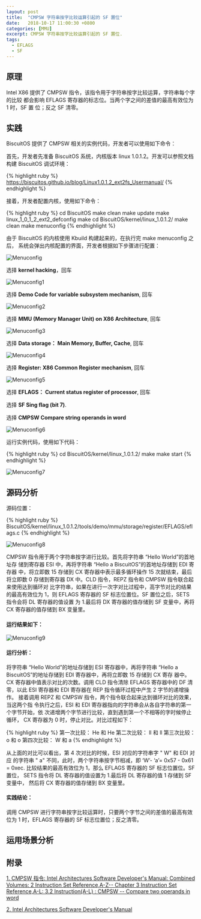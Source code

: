 ```yaml
---
layout: post
title:  "CMPSW 字符串按字比较运算引起的 SF 置位"
date:   2018-10-17 11:00:30 +0800
categories: [MMU]
excerpt: CMPSW 字符串按字比较运算引起的 SF 置位.
tags:
  - EFLAGS
  - SF
---
```


## 原理

Intel X86 提供了 CMPSW 指令，该指令用于字符串按字比较运算，字符串每个字的比较
都会影响 EFLAGS 寄存器的标志位。当两个字之间的差值的最高有效位为 1 时，SF 置
位；反之 SF 清零。

## 实践

BiscuitOS 提供了 CMPSW 相关的实例代码，开发者可以使用如下命令：

首先，开发者先准备 BiscuitOS 系统，内核版本 linux 1.0.1.2。开发可以参照文档
构建 BiscuitOS 调试环境：

{% highlight ruby %}
https://biscuitos.github.io/blog/Linux1.0.1.2_ext2fs_Usermanual/
{% endhighlight %}


接着，开发者配置内核，使用如下命令：

{% highlight ruby %}
cd BiscuitOS
make clean
make update
make linux_1_0_1_2_ext2_defconfig
make
cd BiscuitOS/kernel/linux_1.0.1.2/
make clean
make menuconfig
{% endhighlight %}

由于 BiscuitOS 的内核使用 Kbuild 构建起来的，在执行完 make menuconfig 之后，
系统会弹出内核配置的界面，开发者根据如下步骤进行配置：

![Menuconfig](https://raw.githubusercontent.com/EmulateSpace/PictureSet/master/BiscuitOS/kernel/MMU000003.png)

选择 **kernel hacking**，回车

![Menuconfig1](https://raw.githubusercontent.com/EmulateSpace/PictureSet/master/BiscuitOS/kernel/MMU000004.png)

选择 **Demo Code for variable subsystem mechanism**, 回车

![Menuconfig2](https://raw.githubusercontent.com/EmulateSpace/PictureSet/master/BiscuitOS/kernel/MMU000005.png)

选择 **MMU (Memory Manager Unit) on X86 Architecture**, 回车

![Menuconfig3](https://raw.githubusercontent.com/EmulateSpace/PictureSet/master/BiscuitOS/kernel/MMU000006.png)

选择 **Data storage： Main  Memory, Buffer, Cache**, 回车

![Menuconfig4](https://raw.githubusercontent.com/EmulateSpace/PictureSet/master/BiscuitOS/kernel/MMU000007.png)

选择 **Register: X86 Common Register mechanism**, 回车

![Menuconfig5](https://raw.githubusercontent.com/EmulateSpace/PictureSet/master/BiscuitOS/kernel/MMU000008.png)

选择 **EFLAGS： Current status register of processor**, 回车

选择 **SF  Sing flag (bit 7)**.

选择 **CMPSW   Compare string operands in word**

![Menuconfig6](https://raw.githubusercontent.com/EmulateSpace/PictureSet/master/BiscuitOS/kernel/MMU000383.png)

运行实例代码，使用如下代码：

{% highlight ruby %}
cd BiscuitOS/kernel/linux_1.0.1.2/
make 
make start
{% endhighlight %}

![Menuconfig7](https://raw.githubusercontent.com/EmulateSpace/PictureSet/master/BiscuitOS/kernel/MMU000384.png)

## 源码分析

源码位置：

{% highlight ruby %}
BiscuitOS/kernel/linux_1.0.1.2/tools/demo/mmu/storage/register/EFLAGS/eflags.c
{% endhighlight %}

![Menuconfig8](https://raw.githubusercontent.com/EmulateSpace/PictureSet/master/BiscuitOS/kernel/MMU000385.png)

CMPSW 指令用于两个字符串按字进行比较。首先将字符串 “Hello  World”的首地址存
储到寄存器 ESI 中，再将字符串 “Hello  a BiscuitOS”的首地址存储到 EDI 寄存器
中，将立即数 15 存储到 CX 寄存器中表示最多循环操作 15 次就结束，最后将立即数 
0 存储到寄存器 DX 中。CLD 指令，REPZ 指令和 CMPSW 指令联合起来使用达到循环对
比字符串，如果在进行一次字对比过程中，高字节对比的结果的最高有效位为 1，则 
EFLAGS 寄存器的 SF 标志位置位。SF 置位之后，SETS 指令会将 DL 寄存器的值设置
为 1.最后将 DX 寄存器的值存储到 SF 变量中，再将 CX 寄存器的值存储到 BX 变量里。

#### 运行结果如下：

![Menuconfig9](https://raw.githubusercontent.com/EmulateSpace/PictureSet/master/BiscuitOS/kernel/MMU000386.png)

#### 运行分析：

将字符串 “Hello  World”的地址存储到 ESI 寄存器中，再将字符串 
“Hello  a BiscuitOS”的地址存储到 EDI 寄存器中，再将立即数 15 存储到 CX 寄存
器中。CX 寄存器中值表示对比的次数。调用 CLD 指令清除 EFLAGS 寄存器中的 DF 清
零，以此 ESI 寄存器和 EDI 寄存器在 REP 指令循环过程中产生 2 字节的递增操作。
接着调用 REPZ 和 CMPSW 指令，两个指令联合起来达到循环对比的效果，当这两个指
令执行之后，ESI 和 EDI 寄存器指向的字符串会从各自字符串的第一个字节开始，依
次递增两个字节进行比较，直到遇到第一个不相等的字时候停止循环， CX 寄存器为 
0 时，停止对比。对比过程如下：

{% highlight ruby %}
第一次比较： He 和 He
第二次比较： ll 和 ll
第三次比较： o  和 o
第四次比较：  W 和  a
{% endhighlight %}

从上面的对比可以看出，第 4 次对比的时候，ESI 对应的字符串字 " W" 和 EDI 对应
的字符串 " a" 不同，此时，两个字符串按字节相减，即 ‘W’- ‘a’= 0x57 - 0x61 = 
0xec. 比较结果的最高有效位为 1，那么 EFLAGS 寄存器的 SF 标志位置位。SF 置位，
SETS 指令将 DL 寄存器的值设置为 1.最后将 DL 寄存器的值 1 存储到 SF 变量中，
然后将 CX 寄存器的值存储到 BX 变量里。

#### 实践结论：

调用 CMPSW 进行字符串按字比较运算时，只要两个字节之间的差值的最高有效位为 
1 时，EFLAGS 寄存器的 SF 标志位置位；反之清零。

## 运用场景分析

## 附录

[1. CMPSW 指令: Intel Architectures Software Developer's Manual: Combined Volumes: 2 Instruction Set Reference,A-Z-- Chapter 3 Instruction Set Reference,A-L: 3.2 Instruction(A-L) : CMPSW -- Compare two operands in word](https://software.intel.com/en-us/articles/intel-sdm)

[2. Intel Architectures Software Developer's Manual](https://github.com/BiscuitOS/Documentation/blob/master/Datasheet/Intel-IA32_DevelopmentManual.pdf)
